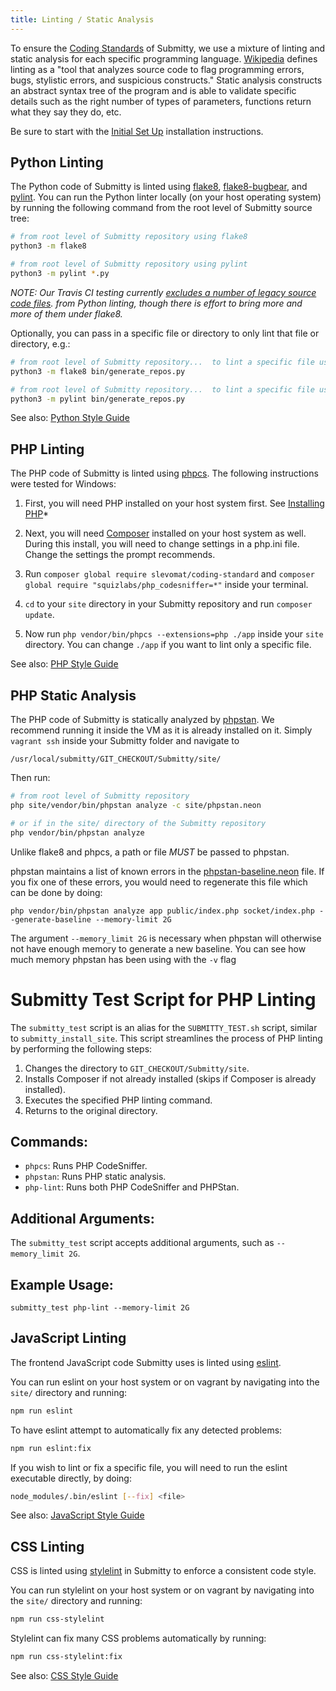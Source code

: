 ```yaml
---
title: Linting / Static Analysis
---
```


To ensure the [Coding Standards](/developer/coding_style_guide) of Submitty, we use a mixture
of linting and static analysis for each specific programming language.
[Wikipedia](https://en.wikipedia.org/wiki/Lint_(software)) defines linting as
a "tool that analyzes source code to flag programming errors, bugs, stylistic errors, and suspicious constructs."
Static analysis constructs an abstract syntax tree of the program and is able to validate
specific details such as the right number of types of parameters, functions return what they say they do, etc.

Be sure to start with the [Initial Set Up](/developer/testing/#initial-set-up) installation instructions.

## Python Linting

The Python code of Submitty is linted using [flake8](https://flake8.pycqa.org/en/latest/), 
[flake8-bugbear](https://github.com/PyCQA/flake8-bugbear), and [pylint](https://pylint.readthedocs.io/en/stable/). 
You can run the Python linter locally (on your host operating system) by running the following command from the root
level of Submitty source tree:

```bash
# from root level of Submitty repository using flake8
python3 -m flake8

# from root level of Submitty repository using pylint
python3 -m pylint *.py
```

_NOTE: Our Travis CI testing currently [excludes a number of legacy source code files](https://github.com/Submitty/Submitty/blob/master/.flake8).
from Python linting, though there is effort to bring more and more of them under flake8._

Optionally, you can pass in a specific file or directory to only lint that file or directory, e.g.:

```bash
# from root level of Submitty repository...  to lint a specific file using flake:
python3 -m flake8 bin/generate_repos.py

# from root level of Submitty repository...  to lint a specific file using pylint:
python3 -m pylint bin/generate_repos.py
```

See also: [Python Style Guide](/developer/coding_style_guide/python)

## PHP Linting

The PHP code of Submitty is linted using [phpcs](https://github.com/squizlabs/PHP_CodeSniffer).
The following instructions were tested for Windows:

1. First, you will need PHP installed on your host system first. See [Installing PHP](/developer/testing/install_php)*

2. Next, you will need [Composer](https://getcomposer.org/doc/00-intro.md) installed on your host system as well.
	During this install, you will need to change settings in a php.ini file. Change the settings the prompt recommends.

3. Run ``composer global require slevomat/coding-standard`` and ``composer global require "squizlabs/php_codesniffer=*"`` inside your terminal.

4. ``cd`` to your ``site`` directory in your Submitty repository and run ``composer update``.

5. Now run ``php vendor/bin/phpcs --extensions=php ./app`` inside your ``site`` directory. You can change ``./app``
if you want to lint only a specific file.

See also: [PHP Style Guide](/developer/coding_style_guide/php)

## PHP Static Analysis

The PHP code of Submitty is statically analyzed by [phpstan](https://phpstan.org/user-guide/getting-started).
We recommend running it inside the VM as it is already installed on it. Simply ``vagrant ssh`` inside your Submitty
folder and navigate to
```
/usr/local/submitty/GIT_CHECKOUT/Submitty/site/
```
Then run:

```bash
# from root level of Submitty repository
php site/vendor/bin/phpstan analyze -c site/phpstan.neon

# or if in the site/ directory of the Submitty repository
php vendor/bin/phpstan analyze
```

Unlike flake8 and phpcs, a path or file _MUST_ be passed to phpstan.

phpstan maintains a list of known errors in the [phpstan-baseline.neon](https://github.com/Submitty/Submitty/blob/master/site/phpstan-baseline.neon) file.
If you fix one of these errors, you would need to regenerate this file which can be done by doing:

```
php vendor/bin/phpstan analyze app public/index.php socket/index.php --generate-baseline --memory-limit 2G
```
The argument `--memory_limit 2G` is necessary when phpstan will otherwise not have enough memory
to generate a new baseline. You can see how much memory phpstan has been using with the `-v` flag

# Submitty Test Script for PHP Linting

The `submitty_test` script is an alias for the `SUBMITTY_TEST.sh` script, similar to `submitty_install_site`. 
This script streamlines the process of PHP linting by performing the following steps:

1. Changes the directory to `GIT_CHECKOUT/Submitty/site`.
2. Installs Composer if not already installed (skips if Composer is already installed).
3. Executes the specified PHP linting command.
4. Returns to the original directory.

## Commands:

- `phpcs`: Runs PHP CodeSniffer.
- `phpstan`: Runs PHP static analysis.
- `php-lint`: Runs both PHP CodeSniffer and PHPStan.

## Additional Arguments:

The `submitty_test` script accepts additional arguments, such as `--memory_limit 2G`.

## Example Usage:

```
submitty_test php-lint --memory-limit 2G
```

## JavaScript Linting

The frontend JavaScript code Submitty uses is linted using [eslint](https://eslint.org/).

You can run eslint on your host system or on vagrant by navigating into the `site/`
directory and running:

```bash
npm run eslint
```

To have eslint attempt to automatically fix any detected problems:

```bash
npm run eslint:fix
```

If you wish to lint or fix a specific file, you will need to run the eslint executable directly,
by doing:

```bash
node_modules/.bin/eslint [--fix] <file>
```

See also: [JavaScript Style Guide](/developer/coding_style_guide/javascript)

## CSS Linting

CSS is linted using [stylelint](https://stylelint.io/) in Submitty to enforce a consistent code style.

You can run stylelint on your host system or on vagrant by navigating into the `site/`
directory and running:

```bash
npm run css-stylelint
```

Stylelint can fix many CSS problems automatically by running:

```bash
npm run css-stylelint:fix
```

See also: [CSS Style Guide](/developer/coding_style_guide/css)
